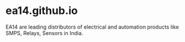 ea14.github.io
==============

EA14 are leading distributors of electrical and automation products like SMPS, Relays, Sensors in India.
